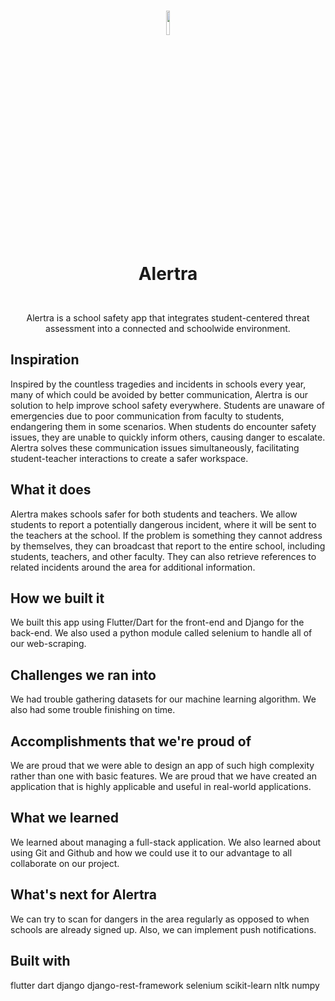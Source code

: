 <br />

<p align="middle">
    <img src="https://github.com/antz22/Alertra/blob/master/assets/logo.svg" width="10%" style="margin:0; padding: 0">
    <h1 align="center" style="margin:0; padding: 0">Alertra</h1>
</p>

<br />

<p align="middle">
  Alertra is a school safety app that integrates student-centered threat assessment into a connected and schoolwide environment.
</p>

## Inspiration
Inspired by the countless tragedies and incidents in schools every year, many of which could be avoided by better communication, Alertra is our solution to help improve school safety everywhere. Students are unaware of emergencies due to poor communication from faculty to students, endangering them in some scenarios. When students do encounter safety issues, they are unable to quickly inform others, causing danger to escalate. Alertra solves these communication issues simultaneously, facilitating student-teacher interactions to create a safer workspace.

## What it does
Alertra makes schools safer for both students and teachers. We allow students to report a potentially dangerous incident, where it will be sent to the teachers at the school. If the problem is something they cannot address by themselves, they can broadcast that report to the entire school, including students, teachers, and other faculty. They can also retrieve references to related incidents around the area for additional information.

## How we built it
We built this app using Flutter/Dart for the front-end and Django for the back-end. We also used a python module called selenium to handle all of our web-scraping.

## Challenges we ran into
We had trouble gathering datasets for our machine learning algorithm. We also had some trouble finishing on time.

## Accomplishments that we're proud of
We are proud that we were able to design an app of such high complexity rather than one with basic features. We are proud that we have created an application that is highly applicable and useful in real-world applications.

## What we learned
We learned about managing a full-stack application. We also learned about using Git and Github and how we could use it to our advantage to all collaborate on our project.

## What's next for Alertra
We can try to scan for dangers in the area regularly as opposed to when schools are already signed up. Also, we can implement push notifications.

## Built with
  flutter
  dart
  django
  django-rest-framework
  selenium
  scikit-learn
  nltk
  numpy
